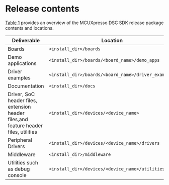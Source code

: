 # Release contents

[Table 1](release_contents.md#TABLE_RN_REL_CONTENTS) provides an overview of the MCUXpresso DSC SDK release package contents and locations.

|Deliverable|Location|
|-----------|--------|
|Boards|`<install_dir>/boards`|
|Demo applications|`<install_dir>/boards/<board_name>/demo_apps`|
|Driver examples|`<install_dir>/boards/<board_name>/driver_examples`|
|Documentation|`<install_dir>/docs`|
|Driver, SoC header files, extension header files,and feature header files, utilities|`<install_dir>/devices/<device_name>`|
|Peripheral Drivers|`<install_dir>/devices/<device_name>/drivers`|
|Middleware|`<install_dir>/middleware`|
|Utilities such as debug console|`<install_dir>/devices/<device_name>/utilities`|


